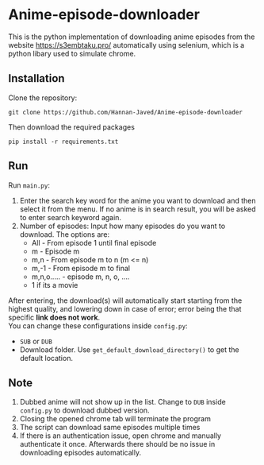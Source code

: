 # Anime-episode-downloader
This is the python implementation of downloading anime episodes from the website https://s3embtaku.pro/ automatically using selenium, which is a python libary used to simulate chrome.<br>
## Installation
Clone the repository:
```
git clone https://github.com/Hannan-Javed/Anime-episode-downloader
```
Then download the required packages
```shell
pip install -r requirements.txt
```
## Run
Run `main.py`:
1. Enter the search key word for the anime you want to download and then select it from the menu. If no anime is in search result, you will be asked to enter search keyword again.
2. Number of episodes: Input how many episodes do you want to download. The options are:
    - All - From episode 1 until final episode
    - m - Episode m
    - m,n - From episode m to n (m <= n)
    - m,-1 - From episode m to final
    - m,n,o..... - episode m, n, o, ....
    - 1 if its a movie

After entering, the download(s) will automatically start starting from the highest quality, and lowering down in case of error; error being the that specific **link does not work**.<br>
You can change these configurations inside `config.py`:
- `SUB` or `DUB`
- Download folder. Use `get_default_download_directory()` to get the default location.
## Note
1. Dubbed anime will not show up in the list. Change to `DUB` inside `config.py` to download dubbed version.
1. Closing the opened chrome tab will terminate the program
2. The script can download same episodes multiple times
3. If there is an authentication issue, open chrome and manually authenticate it once. Afterwards there should be no issue in downloading episodes automatically.